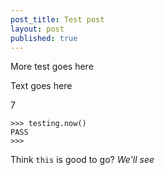 ```yaml
---
post_title: Test post
layout: post
published: true
---
```


More test goes here

Text goes here

7

```
>>> testing.now()
PASS
>>>
```

Think `this` is good to go? _We'll see_

